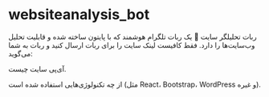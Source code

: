# websiteanalysis_bot
ربات تحلیلگر سایت
🤖 یک ربات تلگرام هوشمند که با پایتون ساخته شده و قابلیت تحلیل وب‌سایت‌ها را دارد. فقط کافیست لینک سایت را برای ربات ارسال کنید و ربات به شما می‌گوید:

آی‌پی سایت چیست.

از چه تکنولوژی‌هایی استفاده شده است (مثل React، Bootstrap، WordPress و غیره).
